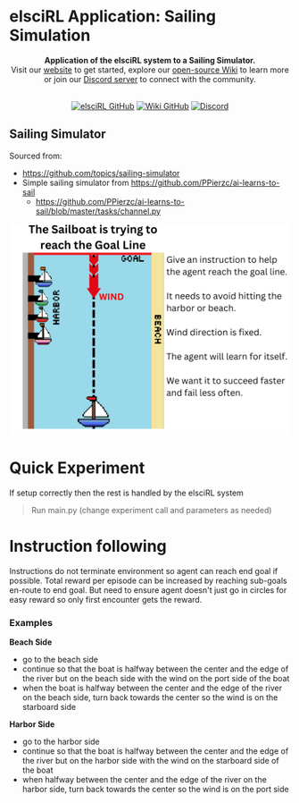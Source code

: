# elsciRL Application: Sailing Simulation

<div align="center">
  <b>Application of the elsciRL system to a Sailing Simulator.</b>
  <br>
  Visit our <a href="https://elsci.org">website</a> to get started, explore our <a href="https://github.com/pdfosborne/elsciRL-Wiki">open-source Wiki</a> to learn more or join our <a href="https://discord.gg/GgaqcrYCxt">Discord server</a> to connect with the community.
</div>

<div align="center">  
  <br>

  <a href="https://github.com/pdfosborne/elsciRL">![elsciRL GitHub](https://img.shields.io/github/watchers/pdfosborne/elsciRL?style=for-the-badge&logo=github&label=elsciRL&link=https%3A%2F%2Fgithub.com%2Fpdfosborne%2FelsciRL)</a>
  <a href="https://github.com/pdfosborne/elsciRL-Wiki">![Wiki GitHub](https://img.shields.io/github/watchers/pdfosborne/elsciRL-Wiki?style=for-the-badge&logo=github&label=elsciRL-Docs&link=https%3A%2F%2Fgithub.com%2Fpdfosborne%2FelsciRL-Wiki)</a>
  <a href="https://discord.gg/GgaqcrYCxt">![Discord](https://img.shields.io/discord/1310579689315893248?style=for-the-badge&logo=discord&label=Discord&link=https%3A%2F%2Fdiscord.com%2Fchannels%2F1184202186469683200%2F1184202186998173878)</a>

</div>

## Sailing Simulator

Sourced from:

 - https://github.com/topics/sailing-simulator
 - Simple sailing simulator from https://github.com/PPierzc/ai-learns-to-sail
   - https://github.com/PPierzc/ai-learns-to-sail/blob/master/tasks/channel.py

![sailing_overview](https://raw.githubusercontent.com/pdfosborne/elsciRL-App-Sailing/refs/heads/main/prerender/sailing_setup.png)

# Quick Experiment

If setup correctly then the rest is handled by the elsciRL system
> Run main.py (change experiment call and parameters as needed)


# Instruction following

Instructions do not terminate environment so agent can reach end goal if possible. Total reward per episode can be increased by reaching sub-goals en-route to end goal. But need to ensure agent doesn't just go in circles for easy reward so only first encounter gets the reward.

### Examples

**Beach Side**

- go to the beach side
- continue so that the boat is halfway between the center and the edge of the river but on the beach side with the wind on the port side of the boat
- when the boat is halfway between the center and the edge of the river on the beach side, turn back towards the center so the wind is on the starboard side

**Harbor Side**
- go to the harbor side
- continue so that the boat is halfway between the center and the edge of the river but on the harbor side with the wind on the starboard side of the boat
- when halfway between the center and the edge of the river on the harbor side, turn back towards the center so the wind is on the port side






